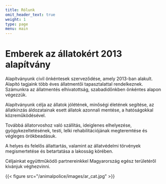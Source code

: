 ```yaml
---
title: Rólunk
omit_header_text: true
weight: 1
type: page
menu: main
---
```


# Emberek az állatokért 2013 alapítvány

Alapítványunk civil önkéntesek szerveződése, amely 2013-ban alakult.
Alapító tagjaink több éves állatmentői tapasztalattal rendelkeznek.
Számunkra az állatmentés elhivatottság, szabadidőnkben önkéntes alapon végezzük.

Alapítványunk célja az állatok jólétének, minőségi életének segítése, az állatkínzás áldozatainak esett állatok azonnali mentése, a hatóságokkal közreműködésével.

Továbbá állatorvoshoz való szállítás, ideiglenes elhelyezése, gyógykezeltetésének, testi, lelki rehabilitációjának megteremtése és végleges örökbeadásuk.

A helyes és felelős állattartás, valamint az állatvédelmi törvények megismertetése és betartatása a lakosság körében.

Céljainkat együttműködő partnereinkkel Magyarország egész területéről kívánjuk véghezvinni.

{{< figure src="/animalpolice/images/ar_cat.jpg" >}}
